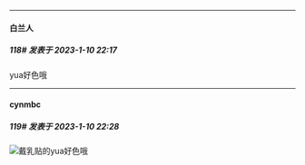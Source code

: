 

*****

####  白兰人  
##### 118#       发表于 2023-1-10 22:17

yua好色哦



*****

####  cynmbc  
##### 119#       发表于 2023-1-10 22:28

<img src="https://static.saraba1st.com/image/smiley/face2017/074.png" referrerpolicy="no-referrer">戴乳贴的yua好色哦

